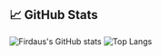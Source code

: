 <!-- [![Header](https://raw.githubusercontent.com/mfirdausj/mfirdausj/main/readme_header.png "Header")]() -->

<!-- ## Hello there!! I'm Firdaus <img src="https://raw.githubusercontent.com/mfirdausj/mfirdausj/main/assets/wave.gif" width="30px">
### Hello there, my name is [Firdaus!]()
- 🌱 I’m currently learning Python <code><img src="https://img.shields.io/badge/Python-14354C?style=for-the-badge&logo=python&logoColor=white"></code>
- 📫 How to reach me: <code><a href="https://www.linkedin.com/in/mohdfirdausbinjohari/" target="_blank"><img src="https://img.shields.io/badge/LinkedIn-0077B5?style=for-the-badge&logo=linkedin&logoColor=white"></a></code>

## Languages:
<code><img src="https://img.shields.io/badge/JavaScript-323330?style=for-the-badge&logo=javascript&logoColor=F7DF1E"></code>
<code><img src="https://img.shields.io/badge/Node.js-43853D?style=for-the-badge&logo=node.js&logoColor=white"></code>
<code><img src="https://img.shields.io/badge/Python-14354C?style=for-the-badge&logo=python&logoColor=white"></code>
<code><img src="https://img.shields.io/badge/C%2B%2B-00599C?style=for-the-badge&logo=c%2B%2B&logoColor=white"></code>
<code><img src="https://img.shields.io/badge/Java-ED8B00?style=for-the-badge&logo=java&logoColor=white"></code>
<code><img src="https://img.shields.io/badge/PHP-777BB4?style=for-the-badge&logo=php&logoColor=white"></code> -->

## &#x1f4c8; GitHub Stats

![Firdaus's GitHub stats](https://github-readme-stats.vercel.app/api?username=mfirdausj&show_icons=true&theme=radical)
![Top Langs](https://github-readme-stats.vercel.app/api/top-langs/?username=mfirdausj&theme=radical)
